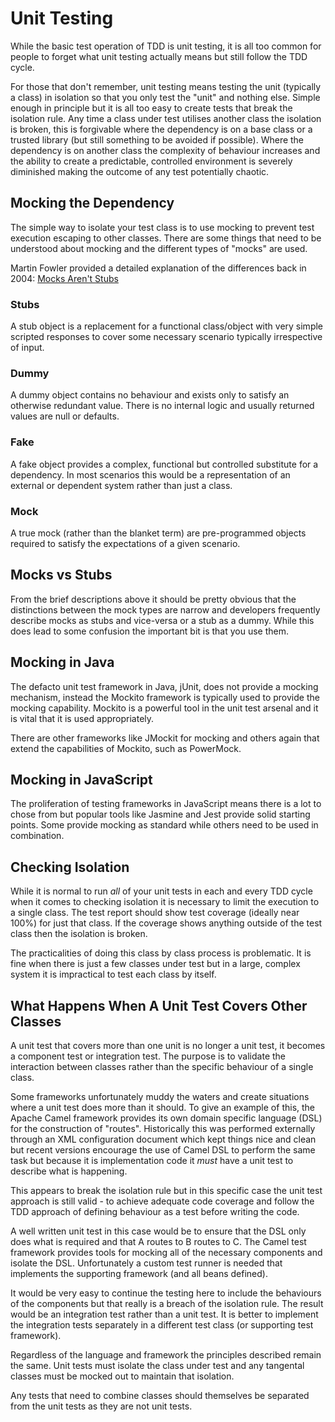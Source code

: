 # Unit Testing

While the basic test operation of TDD is unit testing, it is all too common
for people to forget what unit testing actually means but still follow the TDD
cycle.

For those that don't remember, unit testing means testing the unit (typically a
class) in isolation so that you only test the "unit" and nothing else. Simple
enough in principle but it is all too easy to create tests that break the
isolation rule. Any time a class under test utilises another class the isolation
is broken, this is forgivable where the dependency is on a base class or a
trusted library (but still something to be avoided if possible). Where the
dependency is on another class the complexity of behaviour increases and the
ability to create a predictable, controlled environment is severely diminished
making the outcome of any test potentially chaotic.

## Mocking the Dependency

The simple way to isolate your test class is to use mocking to prevent test
execution escaping to other classes. There are some things that need to be
understood about mocking and the different types of "mocks" are used.

Martin Fowler provided a detailed explanation of the differences back in 2004:
[Mocks Aren't Stubs](https://martinfowler.com/articles/mocksArentStubs.html)

### Stubs

A stub object is a replacement for a functional class/object with very simple
scripted responses to cover some necessary scenario typically irrespective of
input.

### Dummy

A dummy object contains no behaviour and exists only to satisfy an otherwise
redundant value. There is no internal logic and usually returned values are
null or defaults.

### Fake

A fake object provides a complex, functional but controlled substitute for a
dependency. In most scenarios this would be a representation of an external or
dependent system rather than just a class.

### Mock

A true mock (rather than the blanket term) are pre-programmed objects required
to satisfy the expectations of a given scenario.

## Mocks vs Stubs

From the brief descriptions above it should be pretty obvious that the
distinctions between the mock types are narrow and developers frequently
describe mocks as stubs and vice-versa or a stub as a dummy. While this does
lead to some confusion the important bit is that you use them.

## Mocking in Java

The defacto unit test framework in Java, jUnit, does not provide a mocking
mechanism, instead the Mockito framework is typically used to provide the
mocking capability. Mockito is a powerful tool in the unit test arsenal and it
is vital that it is used appropriately.

There are other frameworks like JMockit for mocking and others again that extend
the capabilities of Mockito, such as PowerMock.

## Mocking in JavaScript

The proliferation of testing frameworks in JavaScript means there is a lot to
chose from but popular tools like Jasmine and Jest provide solid starting
points. Some provide mocking as standard while others need to be used in
combination.

## Checking Isolation

While it is normal to run *all* of your unit tests in each and every TDD cycle
when it comes to checking isolation it is necessary to limit the execution to
a single class. The test report should show test coverage (ideally near 100%)
for just that class. If the coverage shows anything outside of the test class
then the isolation is broken.

The practicalities of doing this class by class process is problematic. It is
fine when there is just a few classes under test but in a large, complex
system it is impractical to test each class by itself.

## What Happens When A Unit Test Covers Other Classes

A unit test that covers more than one unit is no longer a unit test, it becomes
a component test or integration test. The purpose is to validate the interaction
between classes rather than the specific behaviour of a single class.

Some frameworks unfortunately muddy the waters and create situations where a
unit test does more than it should. To give an example of this, the Apache
Camel framework provides its own domain specific language (DSL) for the
construction of "routes". Historically this was performed externally through an
XML configuration document which kept things nice and clean but recent versions
encourage the use of Camel DSL to perform the same task but because it is
implementation code it *must* have a unit test to describe what is happening.

This appears to break the isolation rule but in this specific case the
unit test approach is still valid - to achieve adequate code coverage and follow
the TDD approach of defining behaviour as a test before writing the code.

A well written unit test in this case would be to ensure that the DSL only
does what is required and that A routes to B routes to C. The Camel test
framework provides tools for mocking all of the necessary components and
isolate the DSL. Unfortunately a custom test runner is needed that implements
the supporting framework (and all beans defined).

It would be very easy to continue the testing here to include the behaviours of
the components but that really is a breach of the isolation rule. The result
would be an integration test rather than a unit test. It is better to implement
the integration tests separately in a different test class (or supporting test
framework).

Regardless of the language and framework the principles described remain the
same. Unit tests must isolate the class under test and any tangental classes
must be mocked out to maintain that isolation.

Any tests that need to combine classes should themselves be separated from the
unit tests as they are not unit tests.

